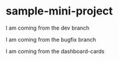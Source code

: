 # sample-mini-project

I am coming from the dev branch

I am coming from the bugfix branch

I am coming from the dashboard-cards
